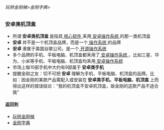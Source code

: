 ###### 玩转金刚梯>金刚字典>
### 安卓类机顶盒

- 所谓<strong> 安卓类机顶盒 </strong> 是指其[ 核心软件 ](https://github.com/a2zitpro/web/blob/master/LadderFree/kkDictionary/CoreSoftWare.md)釆用[ 安卓操作系统 ](https://github.com/a2zitpro/web/blob/master/LadderFree/kkDictionary/OS_Android.md)的那一类机顶盒
- <strong> 安卓 </strong>并不是一个机顶盒品牌，而是一个[ 操作系统 ](https://github.com/a2zitpro/web/blob/master/LadderFree/kkDictionary/OS.md)的品牌
- <strong> 安卓 </strong>隶属于美国谷歌公司，是一个[ 开源操作系统 ](https://github.com/a2zitpro/web/blob/master/LadderFree/kkDictionary/OS_OpenSourceOS.md)
- 多个品牌的手机、平板电脑、机顶盒都釆用了[ 安卓操作系统 ](https://github.com/a2zitpro/web/blob/master/LadderFree/kkDictionary/OS_Android.md)，比如三星、华为、小米等手机、平板电脑、机顶盒均釆用[ 安卓操作系统 ](https://github.com/a2zitpro/web/blob/master/LadderFree/kkDictionary/OS_Android.md)
- 市场上每10部手机中大约有9部属于<strong> 安卓类手机 </strong>
- 提醒金刚之友：切不可把<strong> 安卓 </strong>理解为手机、平板电脑、机顶盒的品牌。比如：因金刚的某款产品需配入或安装在<strong> 安卓类手机、平板电脑、机顶盒 </strong>上而得出这样的错误结论：“我的机顶盒不安卓机顶盒，故金刚的这款产品不适合我”

#### 返回到
- [玩转金刚梯](https://github.com/a2zitpro/web/blob/master/LadderFree/A.md)
- [金刚字典](https://github.com/a2zitpro/web/blob/master/LadderFree/kkDictionary/KKDictionary.md)




